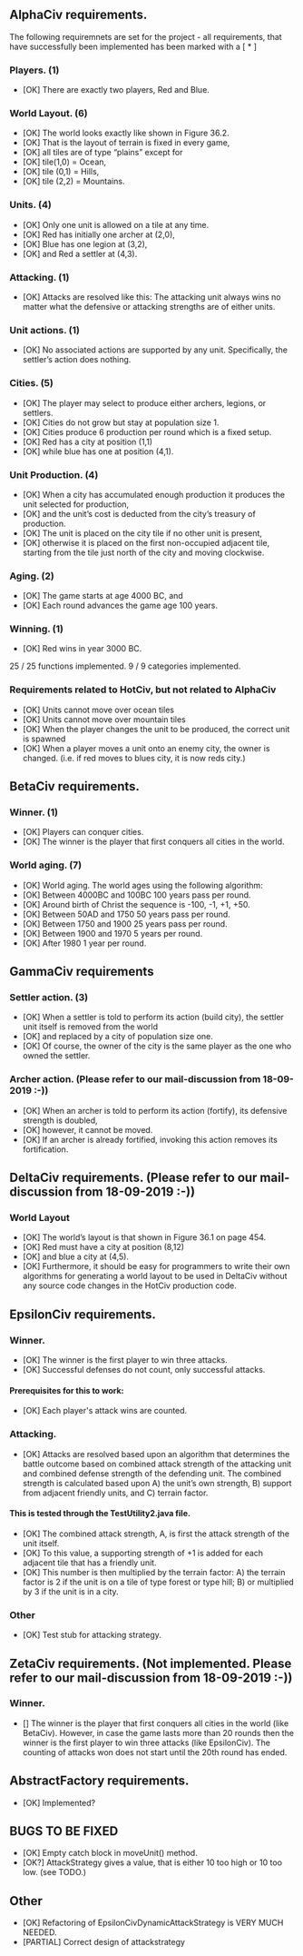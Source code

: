 ## AlphaCiv requirements.
The following requiremnets are set for the project - all requirements, that have successfully been implemented has been marked with a [ * ]
### Players. (1)
* [OK] There are exactly two players, Red and Blue.
### World Layout. (6)
* [OK] The world looks exactly like shown in Figure 36.2.
* [OK] That is the layout of terrain is fixed in every game,
* [OK] all tiles are of type “plains” except for
* [OK] tile(1,0) = Ocean,
* [OK] tile (0,1) = Hills,
* [OK] tile (2,2) = Mountains.
### Units. (4)
* [OK] Only one unit is allowed on a tile at any time.
* [OK] Red has initially one archer at (2,0),
* [OK] Blue has one legion at (3,2),
* [OK] and Red a settler at (4,3).
### Attacking. (1)
* [OK] Attacks are resolved like this: The attacking unit always wins no matter what the defensive or attacking strengths are of either units.
### Unit actions. (1)
* [OK] No associated actions are supported by any unit. Specifically, the settler’s action does nothing.
### Cities. (5)
* [OK] The player may select to produce either archers, legions, or settlers.
* [OK] Cities do not grow but stay at population size 1.
* [OK] Cities produce 6 production per round which is a fixed setup.
* [OK] Red has a city at position (1,1)
* [OK] while blue has one at position (4,1).
### Unit Production. (4)
* [OK] When a city has accumulated enough production it produces the unit selected for production,
* [OK] and the unit’s cost is deducted from the city’s treasury of production.
* [OK] The unit is placed on the city tile if no other unit is present,
* [OK] otherwise it is placed on the first non-occupied adjacent tile, starting from the tile just north of the city and moving clockwise.
### Aging. (2)
* [OK] The game starts at age 4000 BC, and
* [OK] Each round advances the game age 100 years.
### Winning. (1)
* [OK] Red wins in year 3000 BC.

25 / 25 functions implemented.
9 / 9 categories implemented.

### Requirements related to HotCiv, but not related to AlphaCiv
* [OK] Units cannot move over ocean tiles
* [OK] Units cannot move over mountain tiles
* [OK] When the player changes the unit to be produced, the correct unit is spawned
* [OK] When a player moves a unit onto an enemy city, the owner is changed. (i.e. if red moves to blues city, it is now reds city.)

## BetaCiv requirements. 
### Winner. (1)
* [OK] Players can conquer cities.
* [OK] The winner is the player that first conquers all cities in the world.
### World aging. (7)
* [OK] World aging. The world ages using the following algorithm:
* [OK] Between 4000BC and 100BC 100 years pass per round. 
* [OK] Around birth of Christ the sequence is -100, -1, +1, +50. 
* [OK] Between 50AD and 1750 50 years pass per round. 
* [OK] Between 1750 and 1900 25 years pass per round. 
* [OK] Between 1900 and 1970 5 years per round. 
* [OK] After 1980 1 year per round.

## GammaCiv requirements
### Settler action. (3)
* [OK] When a settler is told to perform its action (build city), the settler unit itself is removed from the world 
* [OK] and replaced by a city of population size one. 
* [OK] Of course, the owner of the city is the same player as the one who owned the settler.
### Archer action. (Please refer to our mail-discussion from 18-09-2019 :-))
* [OK] When an archer is told to perform its action (fortify), its defensive strength is doubled, 
* [OK] however, it cannot be moved. 
* [OK] If an archer is already fortified, invoking this action removes its fortification.

## DeltaCiv requirements. (Please refer to our mail-discussion from 18-09-2019 :-))
### World Layout
 * [OK] The world’s layout is that shown in Figure 36.1 on page 454. 
 * [OK] Red must have a city at position (8,12) 
 * [OK] and blue a city at (4,5). 
 * [OK] Furthermore, it should be easy for programmers to write their own algorithms for generating a world layout to be 
used in DeltaCiv without any source code changes in the HotCiv production code.

## EpsilonCiv requirements. 
### Winner. 
* [OK] The winner is the first player to win three attacks. 
* [OK] Successful defenses do not count, only successful attacks.
#### Prerequisites for this to work:
* [OK] Each player's attack wins are counted.    
### Attacking. 
* [OK] Attacks are resolved based upon an algorithm that determines the battle outcome based on combined attack strength 
of the attacking unit and combined defense strength of the defending unit. The combined strength is calculated
based upon 
        A) the unit’s own strength, 
        B) support from adjacent friendly units, and
        C) terrain factor.
#### This is tested through the TestUtility2.java file.
* [OK] The combined attack strength, A, is first the attack strength of the unit itself. 
* [OK] To this value, a supporting strength of +1 is added for each adjacent tile that has a friendly unit. 
* [OK] This number is then multiplied by the terrain factor: 
        A) the terrain factor is 2 if the unit is on a tile of type forest or type hill; 
        B) or multiplied by 3 if the unit is in a city.
### Other
* [OK] Test stub for attacking strategy.    

## ZetaCiv requirements. (Not implemented. Please refer to our mail-discussion from 18-09-2019 :-))
### Winner. 
* [] The winner is the player that first conquers all cities in the world (like BetaCiv). 
However, in case the game lasts more than 20 rounds then the winner is the first player to win three attacks 
(like EpsilonCiv). The counting of attacks won does not start until the 20th round has ended.

## AbstractFactory requirements.
* [OK] Implemented?

## BUGS TO BE FIXED
* [OK] Empty catch block in moveUnit() method.
* [OK?] AttackStrategy gives a value, that is either 10 too high or 10 too low. (see TODO.)

## Other
* [OK] Refactoring of EpsilonCivDynamicAttackStrategy is VERY MUCH NEEDED.
* [PARTIAL] Correct design of attackstrategy